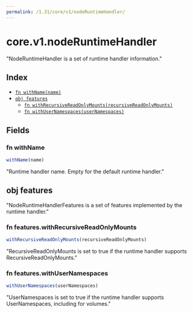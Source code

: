 ```yaml
---
permalink: /1.31/core/v1/nodeRuntimeHandler/
---
```


# core.v1.nodeRuntimeHandler

"NodeRuntimeHandler is a set of runtime handler information."

## Index

* [`fn withName(name)`](#fn-withname)
* [`obj features`](#obj-features)
  * [`fn withRecursiveReadOnlyMounts(recursiveReadOnlyMounts)`](#fn-featureswithrecursivereadonlymounts)
  * [`fn withUserNamespaces(userNamespaces)`](#fn-featureswithusernamespaces)

## Fields

### fn withName

```ts
withName(name)
```

"Runtime handler name. Empty for the default runtime handler."

## obj features

"NodeRuntimeHandlerFeatures is a set of features implemented by the runtime handler."

### fn features.withRecursiveReadOnlyMounts

```ts
withRecursiveReadOnlyMounts(recursiveReadOnlyMounts)
```

"RecursiveReadOnlyMounts is set to true if the runtime handler supports RecursiveReadOnlyMounts."

### fn features.withUserNamespaces

```ts
withUserNamespaces(userNamespaces)
```

"UserNamespaces is set to true if the runtime handler supports UserNamespaces, including for volumes."